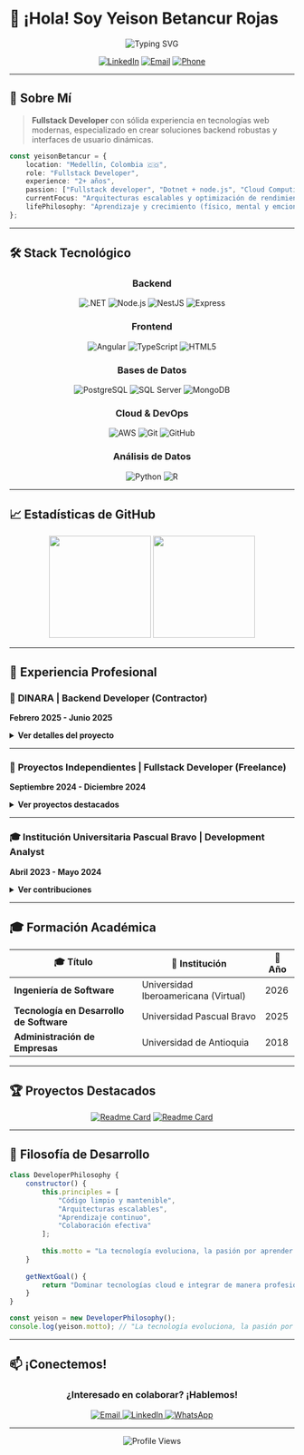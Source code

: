# 👋 ¡Hola! Soy Yeison Betancur Rojas

<div align="center">
  <img src="https://readme-typing-svg.herokuapp.com?font=Fira+Code&size=30&duration=3000&pause=1000&color=2196F3&center=true&vCenter=true&width=600&lines=Fullstack+Developer;Backend+Specialist;Microservices+Architect;Cloud+Enthusiast" alt="Typing SVG" />
</div>

<div align="center">
  
  [![LinkedIn](https://img.shields.io/badge/LinkedIn-0077B5?style=for-the-badge&logo=linkedin&logoColor=white)](https://linkedin.com/in/yeison-betancur)
  [![Email](https://img.shields.io/badge/Email-D14836?style=for-the-badge&logo=gmail&logoColor=white)](mailto:yeison.betancur4002@hotmail.com)
  [![Phone](https://img.shields.io/badge/Phone-25D366?style=for-the-badge&logo=whatsapp&logoColor=white)](tel:+573148008084)
  
</div>

---

## 🚀 Sobre Mí

> **Fullstack Developer** con sólida experiencia en tecnologías web modernas, especializado en crear soluciones backend robustas y interfaces de usuario dinámicas.

```typescript
const yeisonBetancur = {
    location: "Medellín, Colombia 🇨🇴",
    role: "Fullstack Developer",
    experience: "2+ años",
    passion: ["Fullstack developer", "Dotnet + node.js", "Cloud Computing"],
    currentFocus: "Arquitecturas escalables y optimización de rendimiento",
    lifePhilosophy: "Aprendizaje y crecimiento (físico, mental y emcional) continuo"
};
```

---

## 🛠️ Stack Tecnológico

<div align="center">

### **Backend**
<p>
  <img src="https://img.shields.io/badge/.NET-512BD4?style=for-the-badge&logo=dotnet&logoColor=white" alt=".NET"/>
  <img src="https://img.shields.io/badge/Node.js-339933?style=for-the-badge&logo=nodedotjs&logoColor=white" alt="Node.js"/>
  <img src="https://img.shields.io/badge/NestJS-E0234E?style=for-the-badge&logo=nestjs&logoColor=white" alt="NestJS"/>
  <img src="https://img.shields.io/badge/Express.js-000000?style=for-the-badge&logo=express&logoColor=white" alt="Express"/>
</p>

### **Frontend**
<p>
  <img src="https://img.shields.io/badge/Angular-DD0031?style=for-the-badge&logo=angular&logoColor=white" alt="Angular"/>
  <img src="https://img.shields.io/badge/TypeScript-3178C6?style=for-the-badge&logo=typescript&logoColor=white" alt="TypeScript"/>
  <img src="https://img.shields.io/badge/HTML5-E34F26?style=for-the-badge&logo=html5&logoColor=white" alt="HTML5"/>
</p>

### **Bases de Datos**
<p>
  <img src="https://img.shields.io/badge/PostgreSQL-316192?style=for-the-badge&logo=postgresql&logoColor=white" alt="PostgreSQL"/>
  <img src="https://img.shields.io/badge/SQL_Server-CC2927?style=for-the-badge&logo=microsoft-sql-server&logoColor=white" alt="SQL Server"/>
  <img src="https://img.shields.io/badge/MongoDB-47A248?style=for-the-badge&logo=mongodb&logoColor=white" alt="MongoDB"/>
</p>

### **Cloud & DevOps**
<p>
  <img src="https://img.shields.io/badge/AWS-232F3E?style=for-the-badge&logo=amazon-aws&logoColor=white" alt="AWS"/>
  <img src="https://img.shields.io/badge/Git-F05032?style=for-the-badge&logo=git&logoColor=white" alt="Git"/>
  <img src="https://img.shields.io/badge/GitHub-181717?style=for-the-badge&logo=github&logoColor=white" alt="GitHub"/>
</p>

### **Análisis de Datos**
<p>
  <img src="https://img.shields.io/badge/Python-3776AB?style=for-the-badge&logo=python&logoColor=white" alt="Python"/>
  <img src="https://img.shields.io/badge/R-276DC3?style=for-the-badge&logo=r&logoColor=white" alt="R"/>
</p>

</div>

---

## 📈 Estadísticas de GitHub

<div align="center">
  <img height="180em" src="https://github-readme-stats.vercel.app/api?username=YeisonBetancur&show_icons=true&theme=tokyonight&include_all_commits=true&count_private=true"/>
  <img height="180em" src="https://github-readme-stats.vercel.app/api/top-langs/?username=YeisonBetancur&layout=compact&langs_count=8&theme=tokyonight"/>
</div>

---

## 💼 Experiencia Profesional

### 🏢 **DINARA** | Backend Developer (Contractor)
**Febrero 2025 - Junio 2025**

<details>
<summary><strong>Ver detalles del proyecto</strong></summary>

**🎯 Logros Principales:**
- ✅ Diseñé arquitecturas de microservicios escalables usando **NestJS**
- ✅ Implementé APIs RESTful para comunicación eficiente entre servicios
- ✅ Integré bases de datos **PostgreSQL** y **MongoDB** con optimización de consultas
- ✅ Desarrollé estrategias de monitoreo y logging en entornos **AWS**

**🛠️ Stack:** `NestJS` `PostgreSQL` `MongoDB` `AWS` `Git` `GitHub`

</details>

---

### 🚀 **Proyectos Independientes** | Fullstack Developer (Freelance)
**Septiembre 2024 - Diciembre 2024**

<details>
<summary><strong>Ver proyectos destacados</strong></summary>

**🎲 Sistema de Gestión de Casino**
- Backend robusto con **NestJS**
- Frontend interactivo con **Angular**
- Base de datos optimizada con **PostgreSQL**

**🥩 Sistema de Distribución de Carnes**
- Lógica de negocio con **.NET Core**
- Interfaz moderna con **React**
- Vistas dinámicas con **Razor**

**🛠️ Stack:** `NestJS` `.NET Core` `Angular` `React` `PostgreSQL` `SQL Server`

</details>

---

### 🎓 **Institución Universitaria Pascual Bravo** | Development Analyst
**Abril 2023 - Mayo 2024**

<details>
<summary><strong>Ver contribuciones</strong></summary>

**📊 Optimización del Sistema Académico:**
- ⚡ Desarrollé triggers y procedimientos almacenados para mejorar eficiencia
- 🏗️ Implementé arquitectura MVC con **.NET Framework**
- 🔗 Integré **Entity Framework** para comunicación segura con BD
- ✅ Ejecuté pruebas unitarias e integración

**🛠️ Stack:** `.NET Framework` `Entity Framework` `SQL Server` `ASP.NET`

</details>

---

## 🎓 Formación Académica

<div align="center">

| 🎓 Título | 🏫 Institución | 📅 Año |
|-----------|----------------|---------|
| **Ingeniería de Software** | Universidad Iberoamericana (Virtual) | 2026 |
| **Tecnología en Desarrollo de Software** | Universidad Pascual Bravo | 2025 |
| **Administración de Empresas** | Universidad de Antioquia | 2018 |

</div>

---

## 🏆 Proyectos Destacados

<div align="center">

[![Readme Card](https://github-readme-stats.vercel.app/api/pin/?username=YeisonBetancur&repo=casino-management-system&theme=tokyonight)](https://github.com/YeisonBetancur/casino-management-system)
[![Readme Card](https://github-readme-stats.vercel.app/api/pin/?username=YeisonBetancur&repo=microservices-architecture&theme=tokyonight)](https://github.com/YeisonBetancur/microservices-architecture)

</div>

---

## 🌟 Filosofía de Desarrollo

```javascript
class DeveloperPhilosophy {
    constructor() {
        this.principles = [
            "Código limpio y mantenible",
            "Arquitecturas escalables",
            "Aprendizaje continuo",
            "Colaboración efectiva"
        ];
        
        this.motto = "La tecnología evoluciona, la pasión por aprender permanece";
    }
    
    getNextGoal() {
        return "Dominar tecnologías cloud e integrar de manera profesional herramientas de IA al flujo de desarrollo";
    }
}

const yeison = new DeveloperPhilosophy();
console.log(yeison.motto); // "La tecnología evoluciona, la pasión por aprender permanece"
```

---

## 📫 ¡Conectemos!

<div align="center">

### ¿Interesado en colaborar? ¡Hablemos!

<p>
  <a href="mailto:yeison.betancur4002@hotmail.com">
    <img src="https://img.shields.io/badge/Gmail-D14836?style=for-the-badge&logo=gmail&logoColor=white" alt="Email"/>
  </a>
  <a href="https://linkedin.com/in/yeison-betancur">
    <img src="https://img.shields.io/badge/LinkedIn-0077B5?style=for-the-badge&logo=linkedin&logoColor=white" alt="LinkedIn"/>
  </a>
  <a href="tel:+573148008084">
    <img src="https://img.shields.io/badge/WhatsApp-25D366?style=for-the-badge&logo=whatsapp&logoColor=white" alt="WhatsApp"/>
  </a>
</p>

</div>

---

<div align="center">
  <img src="https://komarev.com/ghpvc/?username=YeisonBetancur&color=blueviolet&style=for-the-badge&label=PROFILE+VIEWS" alt="Profile Views"/>
</div>
